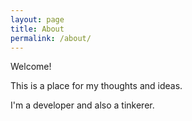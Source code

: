 ```yaml
---
layout: page
title: About
permalink: /about/
---
```

Welcome!

This is a place for my thoughts and ideas.

I'm a developer and also a tinkerer.